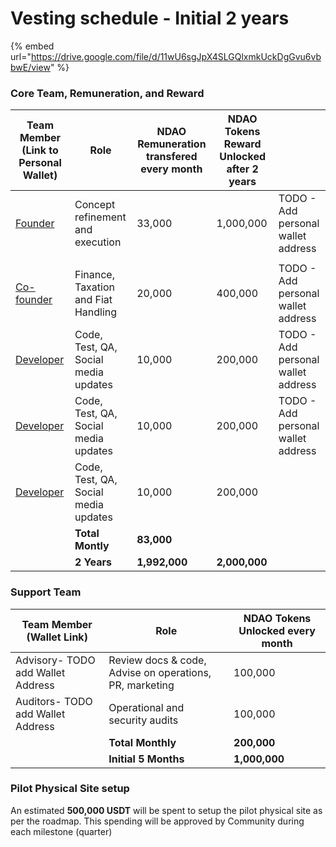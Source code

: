 # Vesting schedule - Initial 2 years



{% embed url="https://drive.google.com/file/d/11wU6sgJpX4SLGQlxmkUckDgGvu6vbbwE/view" %}

### Core Team, Remuneration, and Reward&#x20;

| Team Member (Link to Personal Wallet)                                                     | Role                                  | NDAO Remuneration transfered every month | NDAO Tokens Reward Unlocked after 2 years |                                     |
| ----------------------------------------------------------------------------------------- | ------------------------------------- | ---------------------------------------- | ----------------------------------------- | ----------------------------------- |
| [Founder](https://polygonscan.com/address/0xB4f76ac592Ea02bA389a6f4B700C6bdeBbb832cc)     | Concept refinement and execution      | 33,000                                   | 1,000,000                                 | TODO - Add personal wallet address  |
|                                                                                           |                                       |                                          |                                           |                                     |
| [Co-founder](https://polygonscan.com/address/0x41d95F2Cd6226c467dda810b0A685d6f93B26A33)  | Finance,  Taxation and Fiat Handling  | 20,000                                   | 400,000                                   | TODO - Add personal wallet address  |
| [Developer](https://polygonscan.com/address/0xb82f344d01A7Fae318fB5287c0eb80F04121ab51)   | Code, Test, QA, Social media updates  | 10,000                                   | 200,000                                   | TODO - Add personal wallet address  |
| [Developer](https://polygonscan.com/address/0xE2Ccad70370800c5319261Be716B41732F802f62)   | Code, Test, QA, Social media updates  | 10,000                                   | 200,000                                   | TODO - Add personal wallet address  |
| [Developer](https://polygonscan.com/address/0xb5bc2Ce568B0fD05E2f67Be925D0516F1096fA2d)   | Code, Test, QA, Social media updates  | 10,000                                   | 200,000                                   |                                     |
|                                                                                           |                   **Total Montly**    | **83,000**                               |                                           |                                     |
|                                                                                           |                          **2 Years**  | **1,992,000**                            | **2,000,000**                             |                                     |

### Support Team

| Team Member (Wallet Link)         | Role                                                    | NDAO Tokens Unlocked every month |
| --------------------------------- | ------------------------------------------------------- | -------------------------------- |
| Advisory- TODO add Wallet Address | Review docs & code, Advise on operations, PR, marketing | 100,000                          |
| Auditors- TODO add Wallet Address | Operational and security audits                         | 100,000                          |
|                                   |                        **Total Monthly**                | **200,000**                      |
|                                   |                       **Initial 5 Months**              | **1,000,000**                    |

### Pilot Physical Site setup&#x20;

An estimated **500,000 USDT** will be spent to setup the pilot physical site as per the roadmap. This spending will be approved by Community during each milestone (quarter)

